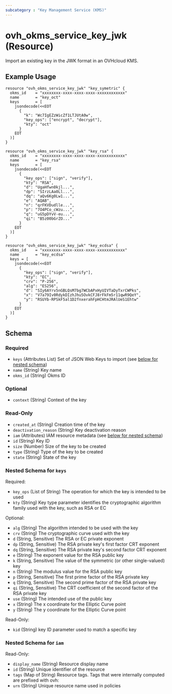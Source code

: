 ```yaml
---
subcategory : "Key Management Service (KMS)"
---
```


# ovh_okms_service_key_jwk (Resource)

Import an existing key in the JWK format in an OVHcloud KMS.

## Example Usage

```hcl
resource "ovh_okms_service_key_jwk" "key_symetric" {
  okms_id    = "xxxxxxxx-xxxx-xxxx-xxxx-xxxxxxxxxxxx"
  name       = "key_oct"
  keys       = [
    jsondecode(<<EOT
      {
        "k": "Wc7IgEZzWicZf1LTJUtA0w",
        "key_ops": ["encrypt", "decrypt"],
        "kty": "oct"
      }
    EOT
  )]
}

resource "ovh_okms_service_key_jwk" "key_rsa" {
  okms_id    = "xxxxxxxx-xxxx-xxxx-xxxx-xxxxxxxxxxxx"
  name       = "key_rsa"
  keys       = [
    jsondecode(<<EOT
      {
        "key_ops": ["sign", "verify"],
        "kty": "RSA",
        "d": "UgaHfwn0kjl...",
        "dp": "SIrzLAa0Ll...",
        "dq": "aQv6Kg0Lw1...",
        "e": "AQAB",
        "n": "qrFKVDudlle...",
        "p": "7O4PCo_cWzu...",
        "q": "uG5pDYvV-eu...",
        "qi": "B5z00bGrZO..."
      }
    EOT
  )]
}

resource "ovh_okms_service_key_jwk" "key_ecdsa" {
  okms_id    = "xxxxxxxx-xxxx-xxxx-xxxx-xxxxxxxxxxxx"
  name       = "key_ecdsa"
  keys = [
    jsondecode(<<EOT
      {
        "key_ops": ["sign", "verify"],
        "kty": "EC",
        "crv": "P-256",
        "alg": "ES256",
        "d": "SIy6AYrv5nGBLQsM7bg7WCbAPxHyUIVTaDyTxrCWPks",
        "x": "V7a79Iv0RdykDIzhJhu5OvkCFJ8rFkFm5r11qwR9QeY",
        "y": "RSUYb-RPSkF5al1D2fnxerahFpHCHtmJRAlUeS1Ehtw"
      }
    EOT
  )]
}
```

<!-- schema generated by tfplugindocs -->
## Schema

### Required

- `keys` (Attributes List) Set of JSON Web Keys to import (see [below for nested schema](#nestedatt--keys))
- `name` (String) Key name
- `okms_id` (String) Okms ID

### Optional

- `context` (String) Context of the key

### Read-Only

- `created_at` (String) Creation time of the key
- `deactivation_reason` (String) Key deactivation reason
- `iam` (Attributes) IAM resource metadata (see [below for nested schema](#nestedatt--iam))
- `id` (String) Key ID
- `size` (Number) Size of the key to be created
- `type` (String) Type of the key to be created
- `state` (String) State of the key

<a id="nestedatt--keys"></a>
### Nested Schema for `keys`

Required:

- `key_ops` (List of String) The operation for which the key is intended to be used
- `kty` (String) Key type parameter identifies the cryptographic algorithm family used with the key, such as RSA or EC

Optional:

- `alg` (String) The algorithm intended to be used with the key
- `crv` (String) The cryptographic curve used with the key
- `d` (String, Sensitive) The RSA or EC private exponent
- `dp` (String, Sensitive) The RSA private key's first factor CRT exponent
- `dq` (String, Sensitive) The RSA private key's second factor CRT exponent
- `e` (String) The exponent value for the RSA public key
- `k` (String, Sensitive) The value of the symmetric (or other single-valued) key
- `n` (String) The modulus value for the RSA public key
- `p` (String, Sensitive) The first prime factor of the RSA private key
- `q` (String, Sensitive) The second prime factor of the RSA private key
- `qi` (String, Sensitive) The CRT coefficient of the second factor of the RSA private key
- `use` (String) The intended use of the public key
- `x` (String) The x coordinate for the Elliptic Curve point
- `y` (String) The y coordinate for the Elliptic Curve point

Read-Only:

- `kid` (String) key ID parameter used to match a specific key

<a id="nestedatt--iam"></a>
### Nested Schema for `iam`

Read-Only:

- `display_name` (String) Resource display name
- `id` (String) Unique identifier of the resource
- `tags` (Map of String) Resource tags. Tags that were internally computed are prefixed with ovh:
- `urn` (String) Unique resource name used in policies

